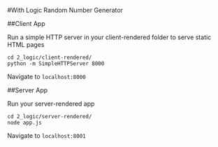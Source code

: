 #With Logic
Random Number Generator

##Client App

Run a simple HTTP server in your client-rendered folder to serve static HTML pages
```
cd 2_logic/client-rendered/
python -m SimpleHTTPServer 8000
```

Navigate to `localhost:8000`


##Server App

Run your server-rendered app
```
cd 2_logic/server-rendered/
node app.js
```

Navigate to `localhost:8001`
